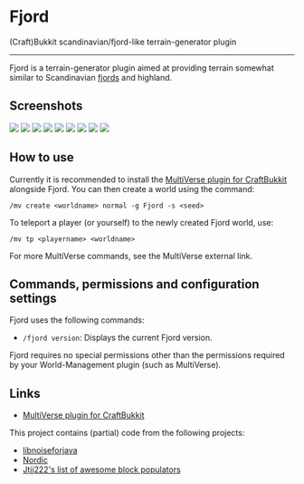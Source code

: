 Fjord
=====

(Craft)Bukkit scandinavian/fjord-like terrain-generator plugin

-----

Fjord is a terrain-generator plugin aimed at providing terrain somewhat similar to Scandinavian [fjords](https://en.wikipedia.org/wiki/Fjord) and highland.

Screenshots
-----

![](http://i.imgur.com/KZ105aKh.jpg)
![](http://i.imgur.com/hh5Bsnrh.jpg)
![](http://i.imgur.com/ylkLniQh.jpg)
![](http://i.imgur.com/bblXfvuh.jpg)
![](http://i.imgur.com/jDRdVByh.jpg)
![](http://i.imgur.com/bTrYjC6h.jpg)
![](http://i.imgur.com/AHP6w4zh.jpg)
![](http://i.imgur.com/HwHYGIlh.jpg)
![](http://i.imgur.com/OPjre4xh.jpg)

How to use
-----

Currently it is recommended to install the [MultiVerse plugin for CraftBukkit](http://dev.bukkit.org/bukkit-plugins/multiverse-core/) alongside Fjord.
You can then create a world using the command:

`/mv create <worldname> normal -g Fjord -s <seed>`

To teleport a player (or yourself) to the newly created Fjord world, use:

`/mv tp <playername> <worldname>`

For more MultiVerse commands, see the MultiVerse external link.

Commands, permissions and configuration settings
------

Fjord uses the following commands:

- `/fjord version`: Displays the current Fjord version.

Fjord requires no special permissions other than the permissions required by your World-Management plugin (such as MultiVerse).

Links
------

- [MultiVerse plugin for CraftBukkit](http://dev.bukkit.org/bukkit-plugins/multiverse-core/)

This project contains (partial) code from the following projects:
- [libnoiseforjava](https://github.com/TJHJava/libnoiseforjava)
- [Nordic](https://github.com/s1mpl3x/Nordic)
- [Jtjj222's list of awesome block populators](https://forums.bukkit.org/threads/jtjj222s-list-of-awesome-block-populators.106946/)

